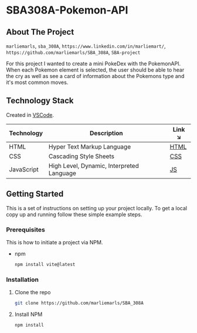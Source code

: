 # SBA308A-Pokemon-API

## About The Project
 `marliemarls`, `sba_308A`, `https://www.linkedin.com/in/marliemart/`, `https://github.com/marliemarls/SBA_308A`, `SBA-project`

For this project I wanted to create a mini PokeDex with the PokemonAPI. When each Pokemon element is selected, the user should be able to hear the cry as well as see a card of information about the Pokemons type and it's most common moves. 

## Technology Stack

Created in [VSCode].

| Technology | Description                               | Link ↘️ |
|------------|-------------------------------------------|--------|
| HTML       | Hyper Text Markup Language                | [HTML] |
| CSS        | Cascading Style Sheets                    | [CSS]  |
| JavaScript | High Level, Dynamic, Interpreted Language | [JS]   | 


<!-- GETTING STARTED -->
## Getting Started

This is a set of instructions on setting up your project locally. To get a local copy up and running follow these simple example steps.

### Prerequisites

This is how to initiate a project via NPM.

* npm
  ```sh
  npm install vite@latest
  ```
### Installation

1. Clone the repo
   ```sh
   git clone https://github.com/marliemarls/SBA_308A
   ```
2. Install NPM 
   ```sh
   npm install 
   ```


<!-- MARKDOWN LINKS & IMAGES -->

[HTML]: https://html.com/
[JS]: https://www.javascript.com/
[CSS]: https://www.w3.org/Style/CSS/Overview.en.html
[VSCode]: https://code.visualstudio.com/